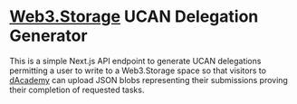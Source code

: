 # [Web3.Storage](https://web3.storage) UCAN Delegation Generator

This is a simple Next.js API endpoint to generate UCAN delegations permitting a user to write to a Web3.Storage space so that visitors to [dAcademy](https://dacade.my) can upload JSON blobs representing their submissions proving their completion of requested tasks.